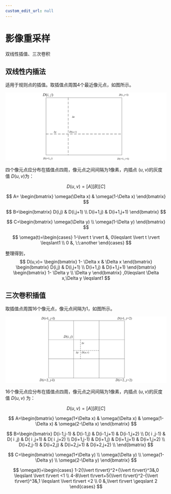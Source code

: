 ```yaml
---
custom_edit_url: null
---
```


# 影像重采样

双线性插值、三次卷积

## 双线性内插法

适用于规则点的插值。取插值点周围4个最近像元点，如图所示。

![双线性内插法](pics/image_resampling_pics_01.png)

四个像元点应分布在插值点四周，像元点之间间隔为1像素，内插点 $(u,v)$的灰度值 $D(u,v)$为：

$$
D(u,v)=[A][B][C]
$$

$$
A=
\begin{bmatrix}
\omega(\Delta x) & \omega(1-\Delta x) 
\end{bmatrix}
$$

$$
B=\begin{bmatrix}
    D(i,j)   &   D(i,j+1) \\
    D(i+1,j) & D(i+1,j+1)
\end{bmatrix}
$$

$$
C=\begin{bmatrix}
    \omega(\Delta y) \\
    \omega(1-\Delta y)
\end{bmatrix}
$$

$$
\omega(t)=\begin{cases}
    1-\lvert t \rvert &, 0\leqslant \lvert t \rvert \leqslant1 \\
     0 &, \:\:another
\end{cases}
$$

整理得到，
$$
D(u,v)=
\begin{bmatrix}
    1- \Delta x  &  \Delta x 
\end{bmatrix}
\begin{bmatrix}
    D(i,j)   &   D(i,j+1) \\
    D(i+1,j) & D(i+1,j+1)
\end{bmatrix}
\begin{bmatrix}
    1- \Delta y  \\
     \Delta y 
\end{bmatrix}
,0\leqslant   \Delta x,\Delta y  \leqslant1
$$

## 三次卷积插值

取插值点周围16个像元点，像元点间隔为1，如图所示。

![三次卷积插值法](pics/image_resampling_pics_02.png)

16个像元点应分布在插值点四周，像元点之间间隔为1像素，内插点 $(u,v)$的灰度值 $D(u,v)$
为：

$$
D(u,v)=[A][B][C]
$$

$$
A=\begin{bmatrix}
    \omega(1+\Delta x) & \omega(\Delta x) & \omega(1-\Delta x) & \omega(2-\Delta x)
\end{bmatrix}
$$

$$
B=\begin{bmatrix}
    D(i-1,j-1) & D(i-1,j) & D(i-1,j+1) & D(i-1,j+2) \\
    D( i ,j-1) & D( i ,j) & D( i ,j+1) & D( i ,j+2) \\
    D(i+1,j-1) & D(i+1,j) & D(i+1,j+1) & D(i+1,j+2) \\
    D(i+2,j-1) & D(i+2,j) & D(i+2,j+1) & D(i+2,j+2) \\
\end{bmatrix}
$$

$$
C=\begin{bmatrix}
    \omega(1+\Delta y) \\
    \omega(\Delta y) \\
    \omega(1-\Delta y) \\
    \omega(2-\Delta y)
\end{bmatrix}
$$

$$
\omega(t)=\begin{cases}
    1-2{\lvert t\rvert}^2+{\lvert t\rvert}^3&,0 \leqslant \lvert t\rvert <1 \\
    4-8\lvert t\rvert+5{\lvert t\rvert}^2-{\lvert t\rvert}^3&,1 \leqslant \lvert t\rvert <2 \\
    0 &,\lvert t\rvert \geqslant 2
\end{cases}
$$
